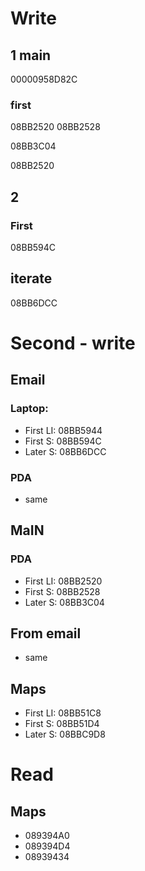 # Write 
## 1 main
00000958D82C
### first
08BB2520
08BB2528

08BB3C04

08BB2520

## 2
### First
08BB594C

## iterate
08BB6DCC

# Second - write
## Email
### Laptop: 
* First LI: 08BB5944
* First S: 08BB594C
* Later S: 08BB6DCC

### PDA 
* same

## MaIN
### PDA
* First LI: 08BB2520
* First S: 08BB2528
* Later S: 08BB3C04

## From email
* same

##  Maps
* First LI: 08BB51C8
* First S: 08BB51D4
* Later S: 08BBC9D8
 
# Read
## Maps
* 089394A0 
* 089394D4
* 08939434



